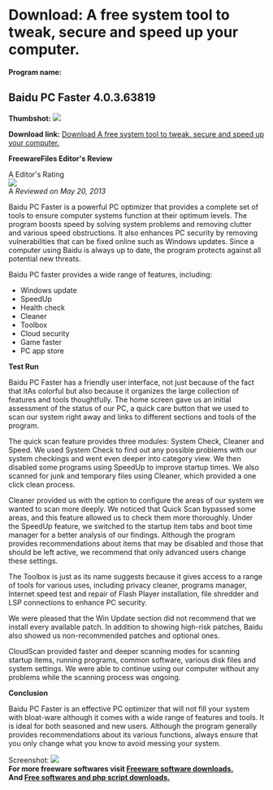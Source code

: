 # Download: A free system tool to tweak, secure and speed up your computer.

**Program name:**

## Baidu PC Faster 4.0.3.63819

  
**Thumbshot:** ![](http://www.freewarefiles.com/screenshot/baidupcfaster_md.jpg)   
  
**Download link:** [Download A free system tool to tweak, secure and speed up your computer.](http://freesoftwares.boysofts.com/Baidu-PC-Faster_program_87281.html)  
  


**FreewareFiles Editor's Review**  
  


A Editor's Rating  
![](http://www.freewarefiles.com/images/rating/4.5.gif)  
A _Reviewed on May 20, 2013_  
  
Baidu PC Faster is a powerful PC optimizer that provides a complete set of tools to ensure computer systems function at their optimum levels. The program boosts speed by solving system problems and removing clutter and various speed obstructions. It also enhances PC security by removing vulnerabilities that can be fixed online such as Windows updates. Since a computer using Baidu is always up to date, the program protects against all potential new threats. 

Baidu PC faster provides a wide range of features, including:

  * Windows update 
  * SpeedUp 
  * Health check 
  * Cleaner 
  * Toolbox 
  * Cloud security 
  * Game faster 
  * PC app store 

**Test Run**

Baidu PC Faster has a friendly user interface, not just because of the fact that itAs colorful but also because it organizes the large collection of features and tools thoughtfully. The home screen gave us an initial assessment of the status of our PC, a quick care button that we used to scan our system right away and links to different sections and tools of the program.

The quick scan feature provides three modules: System Check, Cleaner and Speed. We used System Check to find out any possible problems with our system checkings and went even deeper into category view. We then disabled some programs using SpeedUp to improve startup times. We also scanned for junk and temporary files using Cleaner, which provided a one click clean process.

Cleaner provided us with the option to configure the areas of our system we wanted to scan more deeply. We noticed that Quick Scan bypassed some areas, and this feature allowed us to check them more thoroughly. Under the SpeedUp feature, we switched to the startup item tabs and boot time manager for a better analysis of our findings. Although the program provides recommendations about items that may be disabled and those that should be left active, we recommend that only advanced users change these settings.

The Toolbox is just as its name suggests because it gives access to a range of tools for various uses, including privacy cleaner, programs manager, Internet speed test and repair of Flash Player installation, file shredder and LSP connections to enhance PC security.

We were pleased that the Win Update section did not recommend that we install every available patch. In addition to showing high-risk patches, Baidu also showed us non-recommended patches and optional ones.

CloudScan provided faster and deeper scanning modes for scanning startup items, running programs, common software, various disk files and system settings. We were able to continue using our computer without any problems while the scanning process was ongoing.

**Conclusion**

Baidu PC Faster is an effective PC optimizer that will not fill your system with bloat-ware although it comes with a wide range of features and tools. It is ideal for both seasoned and new users. Although the program generally provides recommendations about its various functions, always ensure that you only change what you know to avoid messing your system. 

  
  
Screenshot: ![](http://www.freewarefiles.com/screenshot/baidupcfaster.jpg)   
**For more freeware softwares visit [Freeware software downloads.](http://freesoftwares.boysofts.com/)**   
**And [Free softwares and php script downloads.](http://www.boysofts.com/)**
